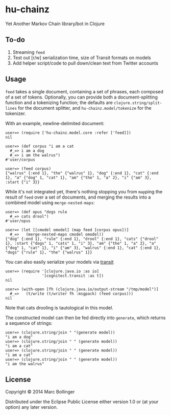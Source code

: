 # hu-chainz

Yet Another Markov Chain library/bot in Clojure

## To-do

1. Streaming `feed`
2. Test out [r/w] serialization time, size of Transit formats on models
3. Add helper script/code to pull down/clean text from Twitter accounts

## Usage

`feed` takes a single document, containing a set of phrases, each composed of a set of tokens. Optionally, you can provide both a document-splitting function and a tokenizing function; the defaults are `clojure.string/split-lines` for the document splitter, and `hu-chainz.model/tokenize` for the tokenizer.

With an example, newline-delimited document:

    user=> (require ['hu-chainz.model.core :refer ['feed]])
    nil

    user=> (def corpus "i am a cat
      #_=> i am a dog
      #_=> i am the walrus")
    #'user/corpus

    user=> (feed corpus)
    {"walrus" {:end 1}, "the" {"walrus" 1}, "dog" {:end 1}, "cat" {:end 1}, "a" {"dog" 1, "cat" 1}, "am" {"the" 1, "a" 2}, "i" {"am" 3}, :start {"i" 3}}

While it's not integrated yet, there's nothing stopping you from `map`ping the result of `feed` over a set of documents, and merging the results into a combined model using `merge-nested-maps`:

    user=> (def opus "dogs rule
      #_=> cats drool")
    #'user/opus

    user=> (let [[cmodel omodel] (map feed [corpus opus])]
      #_=>   (merge-nested-maps cmodel omodel))
    {"dog" {:end 1}, "rule" {:end 1}, "drool" {:end 1}, "cats" {"drool" 1}, :start {"dogs" 1, "cats" 1, "i" 3}, "am" {"the" 1, "a" 2}, "a" {"dog" 1, "cat" 1}, "i" {"am" 3}, "walrus" {:end 1}, "cat" {:end 1}, "dogs" {"rule" 1}, "the" {"walrus" 1}}

You can also easily serialize your models via [transit](http://cognitect.github.io/transit-clj/)

    user=> (require '[clojure.java.io :as io]
                    '[cognitect.transit :as t])
    nil

    user=> (with-open [fh (clojure.java.io/output-stream "/tmp/model")]
      #_=>   (t/write (t/writer fh :msgpack) (feed corpus)))
    nil

Note that cats drooling is tautological in this model.

The constructed model can then be fed directly into `generate`, which returns a sequence of strings:

    user=> (clojure.string/join " "(generate model))
    "i am a dog"
    user=> (clojure.string/join " " (generate model))
    "i am a cat"
    user=> (clojure.string/join " " (generate model))
    "i am a cat"
    user=> (clojure.string/join " " (generate model))
    "i am the walrus"

## License

Copyright © 2014 Marc Bollinger

Distributed under the Eclipse Public License either version 1.0 or (at
your option) any later version.
